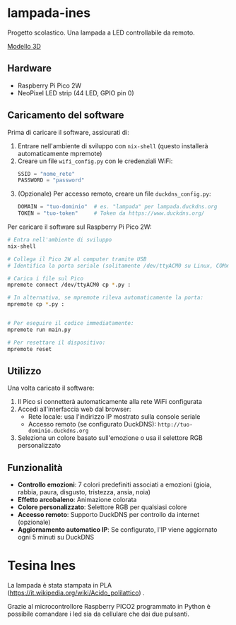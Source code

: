lampada-ines
============

Progetto scolastico.
Una lampada a LED controllabile da remoto.

[Modello 3D](https://www.tinkercad.com/things/bfledCoUZFf-lampada-ines)



## Hardware

- Raspberry Pi Pico 2W
- NeoPixel LED strip (44 LED, GPIO pin 0)

## Caricamento del software

Prima di caricare il software, assicurati di:
1. Entrare nell'ambiente di sviluppo con `nix-shell` (questo installerà automaticamente mpremote)
2. Creare un file `wifi_config.py` con le credenziali WiFi:
   ```python
   SSID = "nome_rete"
   PASSWORD = "password"
   ```
3. (Opzionale) Per accesso remoto, creare un file `duckdns_config.py`:
   ```python
   DOMAIN = "tuo-dominio"  # es. "lampada" per lampada.duckdns.org
   TOKEN = "tuo-token"     # Token da https://www.duckdns.org/
   ```

Per caricare il software sul Raspberry Pi Pico 2W:

```bash
# Entra nell'ambiente di sviluppo
nix-shell

# Collega il Pico 2W al computer tramite USB
# Identifica la porta seriale (solitamente /dev/ttyACM0 su Linux, COMx su Windows)

# Carica i file sul Pico
mpremote connect /dev/ttyACM0 cp *.py :

# In alternativa, se mpremote rileva automaticamente la porta:
mpremote cp *.py :


# Per eseguire il codice immediatamente:
mpremote run main.py

# Per resettare il dispositivo:
mpremote reset
```

## Utilizzo

Una volta caricato il software:
1. Il Pico si connetterà automaticamente alla rete WiFi configurata
2. Accedi all'interfaccia web dal browser:
   - Rete locale: usa l'indirizzo IP mostrato sulla console seriale
   - Accesso remoto (se configurato DuckDNS): `http://tuo-dominio.duckdns.org`
3. Seleziona un colore basato sull'emozione o usa il selettore RGB personalizzato

## Funzionalità

- **Controllo emozioni**: 7 colori predefiniti associati a emozioni (gioia, rabbia, paura, disgusto, tristezza, ansia, noia)
- **Effetto arcobaleno**: Animazione colorata
- **Colore personalizzato**: Selettore RGB per qualsiasi colore
- **Accesso remoto**: Supporto DuckDNS per controllo da internet (opzionale)
- **Aggiornamento automatico IP**: Se configurato, l'IP viene aggiornato ogni 5 minuti su DuckDNS

# Tesina Ines

La lampada è stata stampata in PLA (https://it.wikipedia.org/wiki/Acido_polilattico) .

Grazie al microcontrollore Raspberry PICO2 programmato in Python è possibile comandare i led sia da cellulare che dai due pulsanti.
